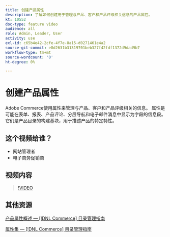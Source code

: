 ```yaml
---
title: 创建产品属性
description: 了解如何创建用于管理与产品、客户和产品评级相关信息的产品属性。
kt: 10552
doc-type: feature video
audience: all
role: Admin, Leader, User
activity: use
exl-id: c65b4e42-2cfe-4f7e-8a15-d0271461e4a2
source-git-commit: e8d2631b31319701beb327f42fdf1372d9dad9b7
workflow-type: tm+mt
source-wordcount: '0'
ht-degree: 0%

---
```


# 创建产品属性

Adobe Commerce使用属性来管理与产品、客户和产品评级相关的信息。 属性是可能在表单、报表、产品评论、分层导航和电子邮件消息中显示为字段的信息段。 它们是产品目录的构建基块，用于描述产品的特定特性。

## 这个视频给谁？

- 网站管理者
- 电子商务促销商

## 视频内容

>[!VIDEO](https://video.tv.adobe.com/v/343749?quality=12&learn=on)

## 其他资源

[产品属性概述 —  [!DNL Commerce] 目录管理指南](https://experienceleague.adobe.com/docs/commerce-admin/catalog/product-attributes/product-attributes.html)

[属性集 —  [!DNL Commerce] 目录管理指南](https://experienceleague.adobe.com/docs/commerce-admin/catalog/product-attributes/create/attribute-sets.html)
